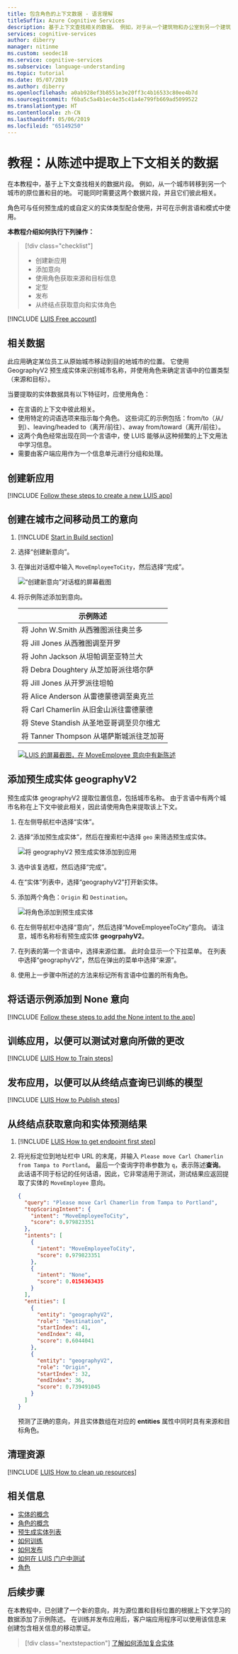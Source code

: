 ```yaml
---
title: 包含角色的上下文数据 - 语言理解
titleSuffix: Azure Cognitive Services
description: 基于上下文查找相关的数据。 例如，对于从一个建筑物和办公室到另一个建筑物和办公室的物理移动，源位置和目标位置是相关的。
services: cognitive-services
author: diberry
manager: nitinme
ms.custom: seodec18
ms.service: cognitive-services
ms.subservice: language-understanding
ms.topic: tutorial
ms.date: 05/07/2019
ms.author: diberry
ms.openlocfilehash: a0ab928ef3b8551e3e20ff3c4b16533c80ee4b7d
ms.sourcegitcommit: f6ba5c5a4b1ec4e35c41a4e799fb669ad5099522
ms.translationtype: HT
ms.contentlocale: zh-CN
ms.lasthandoff: 05/06/2019
ms.locfileid: "65149250"
---
```

# <a name="tutorial-extract-contextually-related-data-from-an-utterance"></a>教程：从陈述中提取上下文相关的数据

在本教程中，基于上下文查找相关的数据片段。 例如，从一个城市转移到另一个城市的原位置和目的地。 可能同时需要这两个数据片段，并且它们彼此相关。  

角色可与任何预生成的或自定义的实体类型配合使用，并可在示例言语和模式中使用。 

**本教程介绍如何执行下列操作：**

> [!div class="checklist"]
> * 创建新应用
> * 添加意向 
> * 使用角色获取来源和目标信息
> * 定型
> * 发布
> * 从终结点获取意向和实体角色

[!INCLUDE [LUIS Free account](../../../includes/cognitive-services-luis-free-key-short.md)]

## <a name="related-data"></a>相关数据

此应用确定某位员工从原始城市移动到目的地城市的位置。 它使用 GeographyV2 预生成实体来识别城市名称，并使用角色来确定言语中的位置类型（来源和目标）。

当要提取的实体数据具有以下特征时，应使用角色：

* 在言语的上下文中彼此相关。
* 使用特定的词语选项来指示每个角色。 这些词汇的示例包括：from/to（从/到）、leaving/headed to（离开/前往）、away from/toward（离开/前往）。
* 这两个角色经常出现在同一个言语中，使 LUIS 能够从这种频繁的上下文用法中学习信息。
* 需要由客户端应用作为一个信息单元进行分组和处理。

## <a name="create-a-new-app"></a>创建新应用

[!INCLUDE [Follow these steps to create a new LUIS app](../../../includes/cognitive-services-luis-create-new-app-steps.md)]

## <a name="create-an-intent-to-move-employees-between-cities"></a>创建在城市之间移动员工的意向

1. [!INCLUDE [Start in Build section](../../../includes/cognitive-services-luis-tutorial-build-section.md)]

1. 选择“创建新意向”。 

1. 在弹出对话框中输入 `MoveEmployeeToCity`，然后选择“完成”。 

    ![“创建新意向”对话框的屏幕截图](./media/tutorial-entity-roles/create-new-intent-move-employee-to-city.png)

1. 将示例陈述添加到意向。

    |示例陈述|
    |--|
    |将 John W.Smith 从西雅图派往奥兰多|
    |将 Jill Jones 从西雅图调至开罗|
    |将 John Jackson 从坦帕调至亚特兰大 |
    |将 Debra Doughtery 从芝加哥派往塔尔萨|
    |将 Jill Jones 从开罗派往坦帕|
    |将 Alice Anderson 从雷德蒙德调至奥克兰|
    |将 Carl Chamerlin 从旧金山派往雷德蒙德|
    |将 Steve Standish 从圣地亚哥调至贝尔维尤 |
    |将 Tanner Thompson 从堪萨斯城派往芝加哥|

    [![LUIS 的屏幕截图，在 MoveEmployee 意向中有新陈述](./media/tutorial-entity-roles/hr-enter-utterances.png)](./media/tutorial-entity-roles/hr-enter-utterances.png#lightbox)

## <a name="add-prebuilt-entity-geographyv2"></a>添加预生成实体 geographyV2

预生成实体 geographyV2 提取位置信息，包括城市名称。 由于言语中有两个城市名称在上下文中彼此相关，因此请使用角色来提取该上下文。

1. 在左侧导航栏中选择“实体”。

1. 选择“添加预生成实体”，然后在搜索栏中选择 `geo` 来筛选预生成实体。 

    ![将 geographyV2 预生成实体添加到应用](media/tutorial-entity-roles/add-geographyV2-prebuilt-entity.png)
1. 选中该复选框，然后选择“完成”。
1. 在“实体”列表中，选择“geographyV2”打开新实体。 
1. 添加两个角色：`Origin` 和 `Destination`。 

    ![将角色添加到预生成实体](media/tutorial-entity-roles/add-roles-to-prebuilt-entity.png)
1. 在左侧导航栏中选择“意向”，然后选择“MoveEmployeeToCity”意向。 请注意，城市名称标有预生成实体 **geogrpahyV2**。
1. 在列表的第一个言语中，选择来源位置。 此时会显示一个下拉菜单。 在列表中选择“geographyV2”，然后在弹出的菜单中选择“来源”。
1. 使用上一步骤中所述的方法来标记所有言语中位置的所有角色。 


## <a name="add-example-utterances-to-the-none-intent"></a>将话语示例添加到 None 意向 

[!INCLUDE [Follow these steps to add the None intent to the app](../../../includes/cognitive-services-luis-create-the-none-intent.md)]

## <a name="train-the-app-so-the-changes-to-the-intent-can-be-tested"></a>训练应用，以便可以测试对意向所做的更改 

[!INCLUDE [LUIS How to Train steps](../../../includes/cognitive-services-luis-tutorial-how-to-train.md)]

## <a name="publish-the-app-so-the-trained-model-is-queryable-from-the-endpoint"></a>发布应用，以便可以从终结点查询已训练的模型

[!INCLUDE [LUIS How to Publish steps](../../../includes/cognitive-services-luis-tutorial-how-to-publish.md)]

## <a name="get-intent-and-entity-prediction-from-endpoint"></a>从终结点获取意向和实体预测结果

1. [!INCLUDE [LUIS How to get endpoint first step](../../../includes/cognitive-services-luis-tutorial-how-to-get-endpoint.md)]


1. 将光标定位到地址栏中 URL 的末尾，并输入 `Please move Carl Chamerlin from Tampa to Portland`。 最后一个查询字符串参数为 `q`，表示陈述**查询**。 此话语不同于标记的任何话语，因此，它非常适用于测试，测试结果应返回提取了实体的 `MoveEmployee` 意向。

    ```json
    {
      "query": "Please move Carl Chamerlin from Tampa to Portland",
      "topScoringIntent": {
        "intent": "MoveEmployeeToCity",
        "score": 0.979823351
      },
      "intents": [
        {
          "intent": "MoveEmployeeToCity",
          "score": 0.979823351
        },
        {
          "intent": "None",
          "score": 0.0156363435
        }
      ],
      "entities": [
        {
          "entity": "geographyV2",
          "role": "Destination",
          "startIndex": 41,
          "endIndex": 48,
          "score": 0.6044041
        },
        {
          "entity": "geographyV2",
          "role": "Origin",
          "startIndex": 32,
          "endIndex": 36,
          "score": 0.739491045
        }
      ]
    }
    ```
    
    预测了正确的意向，并且实体数组在对应的 **entities** 属性中同时具有来源和目标角色。
    
## <a name="clean-up-resources"></a>清理资源

[!INCLUDE [LUIS How to clean up resources](../../../includes/cognitive-services-luis-tutorial-how-to-clean-up-resources.md)]

## <a name="related-information"></a>相关信息

* [实体的概念](luis-concept-entity-types.md)
* [角色的概念](luis-concept-roles.md)
* [预生成实体列表](luis-reference-prebuilt-entities.md)
* [如何训练](luis-how-to-train.md)
* [如何发布](luis-how-to-publish-app.md)
* [如何在 LUIS 门户中测试](luis-interactive-test.md)
* [角色](luis-concept-roles.md)

## <a name="next-steps"></a>后续步骤

在本教程中，已创建了一个新的意向，并为源位置和目标位置的根据上下文学习的数据添加了示例陈述。 在训练并发布应用后，客户端应用程序可以使用该信息来创建包含相关信息的移动票证。

> [!div class="nextstepaction"] 
> [了解如何添加复合实体](luis-tutorial-composite-entity.md) 
